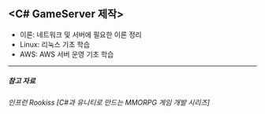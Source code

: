 ## <C# GameServer 제작>

- 이론: 네트워크 및 서버에 필요한 이론 정리
- Linux: 리눅스 기초 학습
- AWS: AWS 서버 운영 기초 학습

---
##### 참고 자료
###### 인프런 Rookiss [C#과 유니티로 만드는 MMORPG 게임 개발 시리즈]
